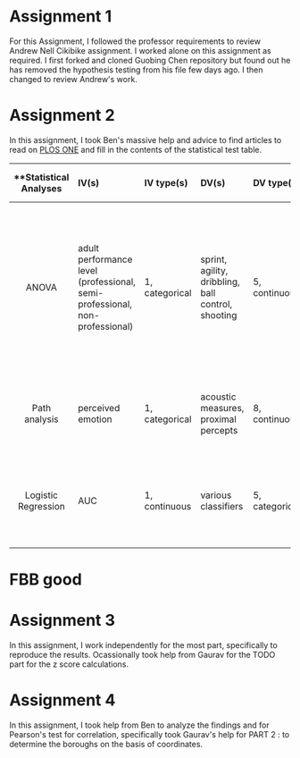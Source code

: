 # Assignment 1
For this Assignment, I followed the professor requirements to review Andrew Nell Cikibike assignment. I worked alone on this assignment as required.
I first forked and cloned Guobing Chen repository but found out he has removed the hypothesis testing from his file few days ago. I then changed to review Andrew's work.

# Assignment 2
In this assignment, I took Ben's massive help and advice to find articles to read on [PLOS ONE](http://journals.plos.org/plosone/) and fill 
in the contents of the statistical test table.

| **Statistical Analyses	|  IV(s)  |  IV type(s) |  DV(s)  |  DV type(s)  |  Control Var | Control Var type  | Question to be answered | _H0_ | alpha | link to paper **| 
|:----------:|:----------|:------------|:-------------|:-------------|:------------|:------------- |:------------------|:----:|:-------:|:-------|
| ANOVA |adult performance level (professional, semi-professional, non-professional)|1, categorical|sprint, agility, dribbling, ball control, shooting|5, continuous|age|categorical|Do motor skills during early adolescence offer predictive value for success in soccer later in life|to-be-professional motor skills = to-be semi-professional motor skills = to-be non-professional motor skills|0.001| [The influence of speed abilities and technical skills in early adolescence on adult success in soccer: A long-term prospective analysis using ANOVA and SEM approaches](http://journals.plos.org/plosone/article?id=10.1371/journal.pone.0182211) |
|Path analysis|perceived emotion|1, categorical|acoustic measures, proximal percepts|8, continuous|||Which computation paths are responsible for which perceived emotions|path coefficient = 0|0.02|[Path Models of Vocal Emotion Communication](http://journals.plos.org/plosone/article?id=10.1371/journal.pone.0136675)|
Logistic Regression |AUC|1, continuous|various classifiers|5, categorical|||Does their predictor predict cases of Leukemia better than existing classifiers|AUC of AML positive = AUC of healthy|0.05| [Leukemia Prediction Using Sparse Logistic Regression](http://journals.plos.org/plosone/article?id=10.1371/journal.pone.0072932)|

# FBB good

# Assignment 3
In this assignment, I work independently for the most part, specifically to reproduce the results. Ocassionally took help from Gaurav for
the TODO part for the z score calculations.

# Assignment 4
In this assignment, I took help from Ben to analyze the findings and for Pearson's test for correlation, specifically took Gaurav's help for
PART 2 : to determine the boroughs on the basis of coordinates.

